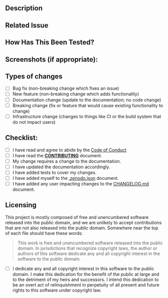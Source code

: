 <!--- Provide a general summary of your changes in the Title above -->

## Description
<!--- Describe your changes in detail including motivation and any context -->

## Related Issue
<!--- If suggesting a new feature or change, please discuss it in an issue first -->
<!--- If fixing a bug, there should be an issue describing it with steps to reproduce -->
<!--- Please link to the issue here: -->

## How Has This Been Tested?
<!--- Please describe in detail how you tested your changes. -->
<!--- If your changes include any new algorithms or changes to existing algorithms, -->
<!--- please provide references to any publications or references for them. -->
<!--- If you performed any manual validation of the changes please indicate -->
<!--- what data you used and how you validated your results. -->

## Screenshots (if appropriate):

## Types of changes
<!--- What types of changes does your code introduce? Put an `x` in all the boxes that apply: -->
- [ ] Bug fix (non-breaking change which fixes an issue)
- [ ] New feature (non-breaking change which adds functionality)
- [ ] Documentation change (update to the documentation; no code change)
- [ ] Breaking change (fix or feature that would cause existing functionality to change)
- [ ] Infrastructure change (changes to things like CI or the build system that do not impact users)

## Checklist:
<!--- Go over all the following points, and put an `x` in all the boxes that apply. -->
<!--- If you're unsure about any of these, don't hesitate to ask. We're here to help! -->
<!--- - [ ] My code follows the code style of this project. -->
- [ ] I have read and agree to abide by the [Code of Conduct](https://github.com/USGS-Astrogeology/ISIS3/blob/dev/Code-Of-Conduct.md)
- [ ] I have read the [**CONTRIBUTING**](https://github.com/USGS-Astrogeology/ISIS3/blob/dev/CONTRIBUTING.md) document.
- [ ] My change requires a change to the documentation.
- [ ] I have updated the documentation accordingly.
- [ ] I have added tests to cover my changes.
- [ ] I have added myself to the [.zenodo.json](https://github.com/USGS-Astrogeology/ISIS3/blob/dev/.zenodo.json) document.
- [ ] I have added any user impacting changes to the [CHANGELOG.md](https://github.com/USGS-Astrogeology/ISIS3/blob/dev/CHANGELOG.md) document.

## Licensing
This project is mostly composed of free and unencumbered software released into the public domain, and we are unlikely to accept contributions that are not also released into the public domain. Somewhere near the top of each file should have these words:

> This work is free and unencumbered software released into the public domain. In jurisdictions that recognize copyright laws, the author or authors of this software dedicate any and all copyright interest in the software to the public domain.

- [ ] I dedicate any and all copyright interest in this software to the public domain. I make this dedication for the benefit of the public at large and to the detriment of my heirs and successors. I intend this dedication to be an overt act of relinquishment in perpetuity of all present and future rights to this software under copyright law.
